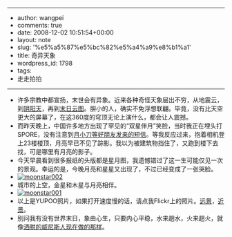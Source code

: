 - --
- author: wangpei
- comments: true
- date: 2008-12-02 10:51:54+00:00
- layout: note
- slug: '%e5%a5%87%e5%bc%82%e5%a4%a9%e8%b1%a1'
- title: 奇异天象
- wordpress_id: 1798
- tags:
- 走走拍拍
- --
- 许多宗教中都宣扬，末世会有异象。近来各种奇怪天象层出不穷，从地震云，到[阴阳天](http://you.video.sina.com.cn/b/17411284-1346711934.html)，再到[末日云图](http://news.163.com/08/1202/11/4S5F7R950001121M.html)。胆小的人，确实不免浮想联翩。毕竟，没有比天空更大的屏幕了，在这360度的穹顶无论上演什么，都会让人震撼。
- 而昨天晚上，中国许多地方出现了罕见的“双星伴月”笑脸，当时我正在埋头打SPORE，没有注意到[月小刀等好朋友发来的短信](http://yuexiaodao.com/post/367.html)。等我反应过来，抱着相机登上23楼楼顶，月亮早已不见了踪影。我以为被建筑物挡住了，又跑到楼下去找，可是哪里有月亮的影子。
- 今天早晨看到很多报纸的头版都是星月图，我遗憾错过了这一生可能仅见一次的景观。幸运的是，今晚月亮和星星又出现了，不过已经变成了一张哭脸。
- [![moonstar002](http://pic.yupoo.com/ctb.my/030116988431/medium.jpg)](http://www.yupoo.com/photos/view?id=ff8080811df71559011df73f6ab60554)
- 城市的上空，金星和木星与月亮相伴。
- [![moonstar001](http://pic.yupoo.com/ctb.my/80715698842f/medium.jpg)](http://www.yupoo.com/photos/view?id=ff8080811df71559011df73f68be0553)
- 以上是YUPOO照片，如果打开速度慢的话，请点我Flickr上的照片。[远景](http://www.flickr.com/photos/lookoo/3077214340/)，[近景](http://www.flickr.com/photos/lookoo/3076383449/)。
- 别问我有没有世界末日，象由心生，只要内心平稳，水来趟水，火来趟火，就像[洒脱的威尼斯人现在做的那样](http://news.sina.com.cn/hdphoto/2008/1202/73.html)。
